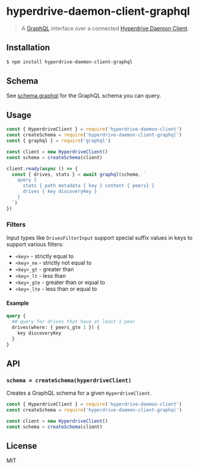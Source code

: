 hyperdrive-daemon-client-graphql
================================

> A [GraphQL](https://graphql.org) interface over a connected [Hyperdrive Daemon Client](https://github.com/hypercore-protocol/hyperdrive-daemon-client).

## Installation

```sh
$ npm install hyperdrive-daemon-client-graphql
```

## Schema

See [schema.graphql](schema.graphql) for the GraphQL schema you can query.

## Usage

```js
const { HyperdriveClient } = require('hyperdrive-daemon-client')
const createSchema = require('hyperdrive-daemon-client-graphql')
const { graphql } = require('graphql')

const client = new HyperdriveClient()
const schema = createSchema(client)

client.ready(async () => {
  const { drives, stats } = await graphql(schema, `
    query {
      stats { path metadata { key } content { peers} }
      drives { key discoveryKey }
    }
  `)
})
```

### Filters

Input types like `DrivesFilterInput` support special suffix values in
keys to support various filters:

* `<key>` - strictly equal to
* `<key>_ne` - strictly not equal to
* `<key>_gt` - greater than
* `<key>_lt` - less than
* `<key>_gte` - greater than or equal to
* `<key>_lte` - less than or equal to

#### Example

```graphql
query {
  ## query for drives that have at least 1 peer
  drives(where: { peers_gte 1 }) {
    key discoveryKey
  }
}
```

## API

### `schema = createSchema(hyperdriveClient)`

Creates a GraphQL schema for a given `HyperdriveClient`.

```js
const { HyperdriveClient } = require('hyperdrive-daemon-client')
const createSchema = require('hyperdrive-daemon-client-graphql')

const client = new HyperdriveClient()
const schema = createSchema(client)
```

## License

MIT
